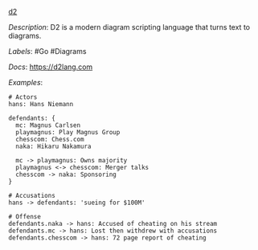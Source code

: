 [d2](https://github.com/terrastruct/d2)

*Description*: D2 is a modern diagram scripting language that turns text to diagrams.

*Labels*: #Go #Diagrams

*Docs*: https://d2lang.com

*Examples*:

```d2
# Actors
hans: Hans Niemann

defendants: {
  mc: Magnus Carlsen
  playmagnus: Play Magnus Group
  chesscom: Chess.com
  naka: Hikaru Nakamura

  mc -> playmagnus: Owns majority
  playmagnus <-> chesscom: Merger talks
  chesscom -> naka: Sponsoring
}

# Accusations
hans -> defendants: 'sueing for $100M'

# Offense
defendants.naka -> hans: Accused of cheating on his stream
defendants.mc -> hans: Lost then withdrew with accusations
defendants.chesscom -> hans: 72 page report of cheating 
```
